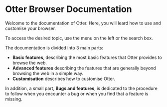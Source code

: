 # Otter Browser Documentation

Welcome to the documentation of Otter. Here, you will leard how to use and customise your browser.

To access the desired topic, use the menu on the left or the search box.

The documentation is divided into 3 main parts:

* **Basic features**, describing the most basic features that Otter provides to browse the web.
* **Advanced features** describing the features that are generally beyond browsing the web in a simple way.
* **Customisation** describes how to customise Otter.

In addition, a small part, **Bugs and features**, is dedicated to the procedure to follow when you encounter a bug or when you find that a feature is missing.

